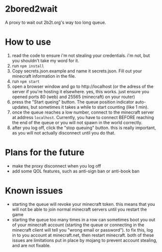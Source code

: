 # 2bored2wait
A proxy to wait out 2b2t.org's way too long queue.

# How to use
1. read the code to ensure i'm not stealing your credentials. i'm not, but you shouldn't take my word for it.
2. run `npm install`
3. Copy secrets.json.example and name it secrets.json. Fill out your minecraft information in the file.
4. run `npm start`
5. open a browser window and go to http://localhost (or the adress of the server if you're hosting it elsewhere. yes, this works. just ensure you opened ports 80 (web) and 25565 (minecraft) on your router)
6. press the "Start queing" button. The queue position indicator auto-updates, but sometimes it takes a while to start counting (like 1 min).
7. once the queue reaches a low number, connect to the minecraft server at address `localhost`. Currently, you have to connect BEFORE reaching the end of the queue or you will not spawn in the world correctly.
8. after you log off, click the "stop queuing" button. this is really important, as you will not actually disconnect until you do that.

# Plans for the future
- make the proxy disconnect when you log off
- add some QOL features, such as anti-sign ban or anti-book ban

# Known issues
- starting the queue will revoke your minecraft token. this means that you will not be able to join normal minecraft servers until you restart the game
- starting the queue too many times in a row can sometimes boot you out of your minecraft account (starting the queue or connecting in the minecraft client will tell you "wrong email or password"). to fix this, log in to you account at minecraft.net, then restart minecraft. both of these issues are limitations put in place by mojang to prevent account stealing, and are not fixable.

